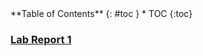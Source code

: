 <div class="row">
<div class="medium-4 medium-push-8 columns" markdown="1">
<div class="panel radius fixed-toc"  data-options="sticky_on:large" markdown="1">
**Table of Contents**
{: #toc }
*  TOC
{:toc}
</div>
</div><!-- /.medium-4.columns -->

<div class="medium-8 medium-pull-4 columns" markdown="1">

### [Lab Report 1](lab-report-1-week-0.html)

<!-- # Hello world[**!**](hidden.html)
This is sample text.

This is **more** *text* 😎

1. This
2. is
3. a
4. numbered
5. list

- This
  - is
  - an indented
       - list

---
So cool! 😍

> This is a quote

\- Me

`print('hello world')`

The world says hello back! 🥲

```
// This is a code block
System.out.println("Java is better"!);
// I love unnecessary boilerplate 🤓
``` -->